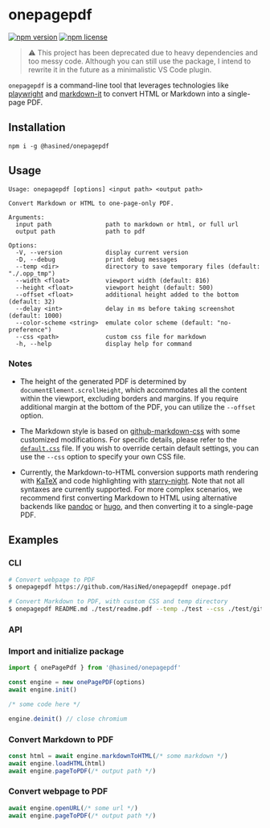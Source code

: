 # onepagepdf

[![npm version](https://img.shields.io/npm/v/@hasined/onepagepdf)](https://www.npmjs.com/package/@hasined/onepagepdf)
[![npm license](https://img.shields.io/npm/l/@hasined/onepagepdf)](./LICENSE)

> :warning: This project has been deprecated due to heavy dependencies and too messy code. Although you can still use the package, I intend to rewrite it in the future as a minimalistic VS Code plugin.

`onepagepdf` is a command-line tool that leverages technologies like [playwright](https://github.com/microsoft/playwright) and [markdown-it](https://github.com/markdown-it/markdown-it) to convert HTML or Markdown into a single-page PDF.

## Installation

```
npm i -g @hasined/onepagepdf
```

## Usage

```
Usage: onepagepdf [options] <input path> <output path>

Convert Markdown or HTML to one-page-only PDF.

Arguments:
  input path               path to markdown or html, or full url
  output path              path to pdf

Options:
  -V, --version            display current version
  -D, --debug              print debug messages
  --temp <dir>             directory to save temporary files (default: "./.opp_tmp")
  --width <float>          viewport width (default: 816)
  --height <float>         viewport height (default: 500)
  --offset <float>         additional height added to the bottom (default: 32)
  --delay <int>            delay in ms before taking screenshot (default: 1000)
  --color-scheme <string>  emulate color scheme (default: "no-preference")
  --css <path>             custom css file for markdown
  -h, --help               display help for command
```

### Notes

- The height of the generated PDF is determined by `documentElement.scrollHeight`, which accommodates all the content within the viewport, excluding borders and margins. If you require additional margin at the bottom of the PDF, you can utilize the `--offset` option.

- The Markdown style is based on [github-markdown-css](https://github.com/sindresorhus/github-markdown-css) with some customized modifications. For specific details, please refer to the [`default.css`](./default.css) file. If you wish to override certain default settings, you can use the `--css` option to specify your own CSS file.

- Currently, the Markdown-to-HTML conversion supports math rendering with [KaTeX](https://katex.org/) and code highlighting with [starry-night](https://github.com/wooorm/starry-night). Note that not all syntaxes are currently supported. For more complex scenarios, we recommend first converting Markdown to HTML using alternative backends like [pandoc](https://github.com/jgm/pandoc) or [hugo](https://github.com/gohugoio/hugo), and then converting it to a single-page PDF.

## Examples

### CLI

```bash
# Convert webpage to PDF
$ onepagepdf https://github.com/HasiNed/onepagepdf onepage.pdf

# Convert Markdown to PDF, with custom CSS and temp directory
$ onepagepdf README.md ./test/readme.pdf --temp ./test --css ./test/github.css
```

### API

### Import and initialize package

```JavaScript
import { onePagePdf } from '@hasined/onepagepdf'

const engine = new onePagePDF(options)
await engine.init()

/* some code here */

engine.deinit() // close chromium
```

### Convert Markdown to PDF

```JavaScript
const html = await engine.markdownToHTML(/* some markdown */)
await engine.loadHTML(html)
await engine.pageToPDF(/* output path */)
```

### Convert webpage to PDF

```JavaScript
await engine.openURL(/* some url */)
await engine.pageToPDF(/* output path */)
```

